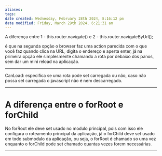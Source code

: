 ```yaml
---
aliases: 
tags: 
date created: Wednesday, February 28th 2024, 8:16:12 pm
date modified: Friday, March 29th 2024, 6:21:31 am
---
```

A diferença entre 1 - this.router.navigate() e 2 - this.router.navigateByUrl();

é que na segunda opção o browser faz uma action parecida com o que você faz quando clica na URL, digita o endereço e aperta enter, já na primeira opção ele simplesmente chamando a rota por debaixo dos panos, sem dar um mini reload na aplicação.

---

CanLoad: especifica se uma rota pode set carregada ou não, caso não possa set carregada o javascript não é nem descarregado.

---

# A diferença entre o forRoot e forChild 

No forRoot ele deve set usado no modulo principal, pois com isso ele configura o roteamento principal da aplicação, já o forChild deve set usado em todo submodulo da aplicação, ou seja, o forRoot é chamado so uma vez enquanto o forChild pode set chamado quantas vezes forem necessárias.



---